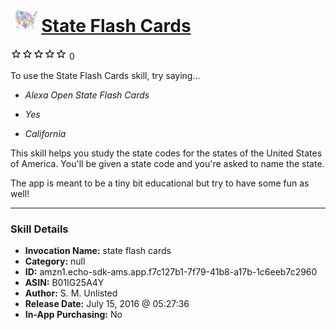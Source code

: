 # &nbsp;<img src="skill_icon" alt="State Flash Cards icon" width="36"> [State Flash Cards](http://alexa.amazon.com/#skills/amzn1.echo-sdk-ams.app.f7c127b1-7f79-41b8-a17b-1c6eeb7c2960)
![0 stars](../../images/ic_star_border_black_18dp_1x.png)![0 stars](../../images/ic_star_border_black_18dp_1x.png)![0 stars](../../images/ic_star_border_black_18dp_1x.png)![0 stars](../../images/ic_star_border_black_18dp_1x.png)![0 stars](../../images/ic_star_border_black_18dp_1x.png) 0

To use the State Flash Cards skill, try saying...

* *Alexa Open State Flash Cards*

* *Yes*

* *California*

This skill helps you study the state codes for the states of the United States of America. You'll be given a state code and you're asked to name the state.

The app is meant to be a tiny bit educational but try to have some fun as well!

***

### Skill Details

* **Invocation Name:** state flash cards
* **Category:** null
* **ID:** amzn1.echo-sdk-ams.app.f7c127b1-7f79-41b8-a17b-1c6eeb7c2960
* **ASIN:** B01IG25A4Y
* **Author:** S. M. Unlisted
* **Release Date:** July 15, 2016 @ 05:27:36
* **In-App Purchasing:** No
